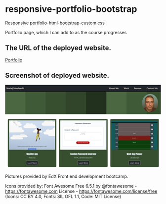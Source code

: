 # responsive-portfolio-bootstrap
Responsive portfolio-html-bootstrap-custom css


Portfolio page, which I can add to as the course progresses

## The URL of the deployed website.

[Portfolio](https://sobolewskimaciej.github.io/responsive-portfolio-bootstrap/)

## Screenshot of deployed website.

![Alt text](images/screenshot-portfolio.png)

Pictures provided by EdX Front end development bootcamp.

Icons provided by:
Font Awesome Free 6.5.1 by @fontawesome - https://fontawesome.com 
License - https://fontawesome.com/license/free (Icons: CC BY 4.0, Fonts: SIL OFL 1.1, Code: MIT License)

